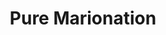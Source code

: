 --- 
title: "Pure Marionation"
publishdate: "2019-4-11T16:48:46+02:00"
src: "https://365manga.net/manga/pure-marionation"
image: "https://data.365manga.net/images/thumbnails/24170-pure-marionation.jpg"
description: "Pure Marionation is the story of Anon, a 'marionette' or android cute girl. Ostensibly, she is enrolled in Waffle High (no, seriously, that's the name) to test out her AI, codenamed ALIS. Immediately, Anon's secret is discovered by classmate Miamo, who is sworn to secrecy and determines to protect Anon from...I'm not sure what. Taken from ozaku"
---